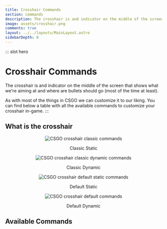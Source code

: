 ```yaml
---
title: Crosshair Commands
section: commands
description: The crosshair is and indicator on the middle of the screen that shows what we're aiming at...
image: assets/crosshair.png
comments: true
layout: ../../layouts/MainLayout.astro
sidebarDepth: 0
---
```


::: slot hero

# Crosshair Commands

The crosshair is and indicator on the middle of the screen that shows what we're aiming at and where are bullets should go (most of the time at least).

As with most of the things in CSGO we can customize it to our liking. You can find below a table with all the available commands to customize your crosshair in-game.
:::

## What is the crosshair

<div class="flex flex-wrap" style="text-align: center;">
<div class="w-1/2 md:w-1/4 " >

<img src="./.assets/crosshair/crosshair_classic.png" alt="CSGO crosshair classic commands" class="mx-auto"/>

Classic Static

</div>

<div class="w-1/2 md:w-1/4 " >

<img src="./.assets/crosshair/crosshair_classic_dynamic.png" alt="CSGO crosshair classic dynamic commands" class="mx-auto"/>

Classic Dynamic

</div>
<div class="w-1/2 md:w-1/4 " >

<img src="./.assets/crosshair/crosshair_default.png" alt="CSGO crosshair default static commands" class="mx-auto"/>

Default Static

</div>
<div class="w-1/2 md:w-1/4 " >

<img src="./.assets/crosshair/crosshair_default_dynamic.png" alt="CSGO crosshair default commands" class="mx-auto"/>

Default Dynamic

</div>
</div>

## Available Commands

<TableCommands type="crosshair" />
